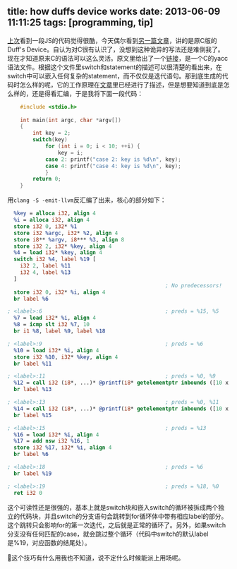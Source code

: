 title: how duffs device works
date: 2013-06-09 11:11:25
tags: [programming, tip]
---

[上次][1]看到一段JS的代码觉得很酷，今天偶尔看到[另一篇文章][2]，讲的是原C版的Duff's Device。自认为对C很有认识了，没想到这种诡异的写法还是难倒我了。现在才知道原来C的语法可以这么灵活。原文里给出了一个[链接][3]，是一个C的yacc语法文件。根据这个文件里switch和statement的描述可以很清楚的看出来，在switch中可以嵌入任何复杂的statement，而不仅仅是迭代语句。那到底生成的代码时怎么样的呢，它的工作原理在[文章][2]里已经进行了描述，但是想要知道到底是怎么样的，还是得看汇编，于是我将下面一段代码：

```c
    #include <stdio.h>
    
    int main(int argc, char *argv[])
    {
        int key = 2;
        switch(key)
            for (int i = 0; i < 10; ++i) {
                key = i;
            case 2: printf("case 2: key is %d\n", key);
            case 4: printf("case 4: key is %d\n", key);
            }
        return 0;
    }
```

用`clang -S -emit-llvm`反汇编了出来，核心的部分如下：

```llvm
  %key = alloca i32, align 4
  %i = alloca i32, align 4
  store i32 0, i32* %1
  store i32 %argc, i32* %2, align 4
  store i8** %argv, i8*** %3, align 8
  store i32 2, i32* %key, align 4
  %4 = load i32* %key, align 4
  switch i32 %4, label %19 [
    i32 2, label %11
    i32 4, label %13
  ]
                                                  ; No predecessors!
  store i32 0, i32* %i, align 4
  br label %6

; <label>:6                                       ; preds = %15, %5
  %7 = load i32* %i, align 4
  %8 = icmp slt i32 %7, 10
  br i1 %8, label %9, label %18

; <label>:9                                       ; preds = %6
  %10 = load i32* %i, align 4
  store i32 %10, i32* %key, align 4
  br label %11

; <label>:11                                      ; preds = %0, %9
  %12 = call i32 (i8*, ...)* @printf(i8* getelementptr inbounds ([10 x i8]* @.str, i32 0, i32 0))
  br label %13

; <label>:13                                      ; preds = %0, %11
  %14 = call i32 (i8*, ...)* @printf(i8* getelementptr inbounds ([10 x i8]* @.str1, i32 0, i32 0))
  br label %15

; <label>:15                                      ; preds = %13
  %16 = load i32* %i, align 4
  %17 = add nsw i32 %16, 1
  store i32 %17, i32* %i, align 4
  br label %6

; <label>:18                                      ; preds = %6
  br label %19

; <label>:19                                      ; preds = %18, %0
  ret i32 0

```
这个可读性还是很强的，基本上就是switch块和嵌入switch的循环被拆成两个独立的代码块，并且switch的分支语句会跳转到for循环体中带有相应label的部分。这个跳转只会影响for的第一次迭代，之后就是正常的循环了。另外，如果switch分支没有任何匹配的case，就会跳过整个循环（代码中switch的默认label是%19，对应函数的结尾处）。

这个技巧有什么用我也不知道，说不定什么时候能派上用场呢。

[1]: /2013/04/17/javascript-tip-duffs-device/
[2]: http://tenaciousc.com/how-duffs-device-works/
[3]: http://www.lysator.liu.se/c/ANSI-C-grammar-y.html
